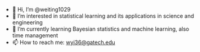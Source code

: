 - 👋 Hi, I’m @weiting1029
- 👀 I’m interested in statistical learning and its applications in science and engineering 
- 🌱 I’m currently learning Bayesian statistics and machine learning, also time management
- 📫 How to reach me: wyi36@gatech.edu
<!---
weiting1029/weiting1029 is a ✨ special ✨ repository because its `README.md` (this file) appears on your GitHub profile.
You can click the Preview link to take a look at your changes.
--->
